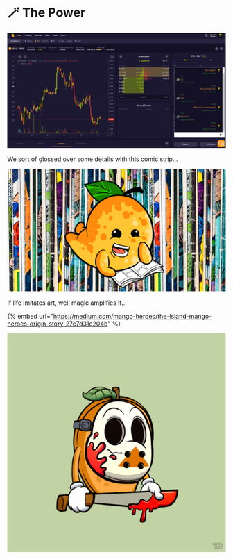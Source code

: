 # 🪄 The Power

![](<../.gitbook/assets/image (12) (1) (1) (1) (1).png>)

We sort of glossed over some details with this comic strip...

![](<../.gitbook/assets/Untitled design.png>)

If life imitates art, well magic amplifies it...

{% embed url="https://medium.com/mango-heroes/the-island-mango-heroes-origin-story-27e7d31c204b" %}

![](<../.gitbook/assets/image (7) (1) (1).png>)
